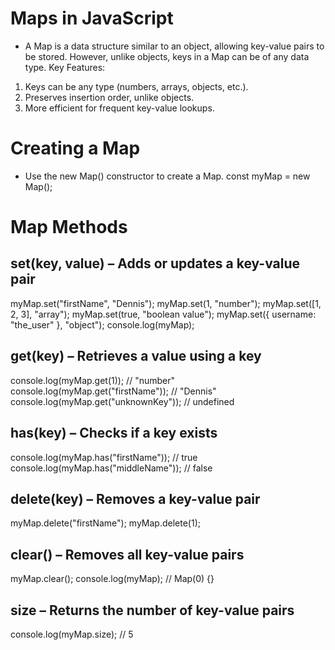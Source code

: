 # Maps in JavaScript
- A Map is a data structure similar to an object, allowing key-value pairs to be stored. However, unlike objects, keys in a Map can be of any data type.
Key Features:
1. Keys can be any type (numbers, arrays, objects, etc.).
2. Preserves insertion order, unlike objects.
3. More efficient for frequent key-value lookups.

# Creating a Map
- Use the new Map() constructor to create a Map.
const myMap = new Map();

# Map Methods
## set(key, value) – Adds or updates a key-value pair
myMap.set("firstName", "Dennis");
myMap.set(1, "number");
myMap.set([1, 2, 3], "array");
myMap.set(true, "boolean value");
myMap.set({ username: "the_user" }, "object");
console.log(myMap);

## get(key) – Retrieves a value using a key
console.log(myMap.get(1)); // "number"
console.log(myMap.get("firstName")); // "Dennis"
console.log(myMap.get("unknownKey")); // undefined

## has(key) – Checks if a key exists
console.log(myMap.has("firstName")); // true
console.log(myMap.has("middleName")); // false

## delete(key) – Removes a key-value pair
myMap.delete("firstName");
myMap.delete(1);

## clear() – Removes all key-value pairs
myMap.clear();
console.log(myMap); // Map(0) {}

## size – Returns the number of key-value pairs
console.log(myMap.size); // 5

